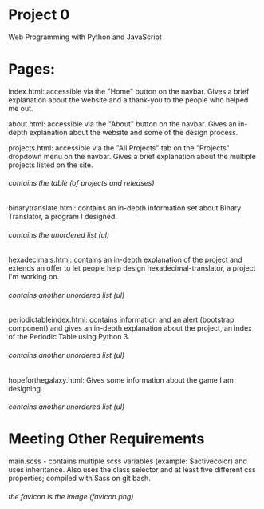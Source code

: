# Project 0

Web Programming with Python and JavaScript

# Pages:

index.html: accessible via the "Home" button on the navbar. Gives a brief explanation about the website and a thank-you to the people who helped me out.

about.html: accessible via the "About" button on the navbar. Gives an in-depth explanation about the website and some of the design process.

projects.html: accessible via the "All Projects" tab on the "Projects" dropdown menu on the navbar. Gives a brief explanation about the multiple projects listed on the site. 
###### contains the table (of projects and releases)



binarytranslate.html: contains an in-depth information set about Binary Translator, a program I designed.
###### contains the unordered list (ul)



hexadecimals.html: contains an in-depth explanation of the project and extends an offer to let people help design hexadecimal-translator, a project I'm working on.
###### contains another unordered list (ul)



periodictableindex.html: contains information and an alert (bootstrap component) and gives an in-depth explanation about the project, an index of the Periodic Table using Python 3.
###### contains another unordered list (ul)



hopeforthegalaxy.html: Gives some information about the game I am designing.
###### contains another unordered list (ul)



# Meeting Other Requirements

main.scss - contains multiple scss variables (example: $activecolor) and uses inheritance. Also uses the class selector and at least five different css properties; compiled with Sass on git bash.

###### the favicon is the image (favicon.png)

